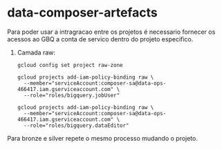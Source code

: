 # data-composer-artefacts

Para poder usar a intragracao entre os projetos é necessario fornecer os acessos ao GBQ a conta de servico dentro do projeto especifico.

1. Camada raw:
   ```
   gcloud config set project raw-zone

   gcloud projects add-iam-policy-binding raw \
     --member="serviceAccount:composer-sa@data-ops-466417.iam.gserviceaccount.com" \
     --role="roles/bigquery.jobUser"

   gcloud projects add-iam-policy-binding raw \
     --member="serviceAccount:composer-sa@data-ops-466417.iam.gserviceaccount.com" \
     --role="roles/bigquery.dataEditor"
   ```

Para bronze e silver repete o mesmo processo mudando o projeto.
